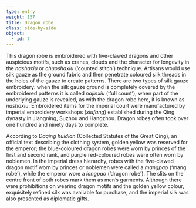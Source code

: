 ```yaml
---
type: entry
weight: 157
title: Dragon robe
class: side-by-side
object:
  - id: 7
---
```

This dragon robe is embroidered with five-clawed
dragons and other auspicious motifs, such as cranes,
clouds and the character for longevity in the *nashaxiu*
or *chuoshaxiu* (‘counted stitch’) technique. Artisans
would use silk gauze as the ground fabric and then
penetrate coloured silk threads in the holes of the gauze
to create patterns. There are two types of silk gauze
embroidery: when the silk gauze ground is completely
covered by the embroidered patterns it is called *najinxiu*
(‘full count’); when part of the underlying gauze is
revealed, as with the dragon robe here, it is known
as *nashaxiu*. Embroidered items for the imperial court
were manufactured by imperial embroidery workshops
(*xiufang*) established during the Qing dynasty in Jiangning,
Suzhou and Hangzhou. Dragon robes often took over one
hundred and ninety days to complete.

According to *Daqing huidian* (Collected Statutes of the Great
Qing), an official text describing the clothing system,
golden yellow was reserved for the emperor; the blue-coloured
dragon robes were worn by princes of the first
and second rank, and purple red-coloured robes were
often worn by noblemen. In the imperial dress hierarchy,
robes with the five-clawed dragon motif worn by princes
or noblemen were called a *mangpao* (‘mang robe’), while
the emperor wore a *longpao* (‘dragon robe’). The slits
on the centre front of both robes mark them as men’s
garments. Although there were prohibitions on wearing
dragon motifs and the golden yellow colour, exquisitely
refined silk was available for purchase, and the imperial
silk was also presented as diplomatic gifts.
